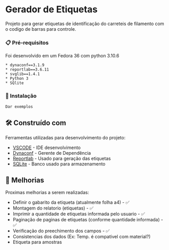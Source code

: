 
# Gerador de Etiquetas

Projeto para gerar etiquetas de identificação do carreteis de filamento com o codigo de barras para controle.

### 📋 Pré-requisitos

Foi desenvolvido em um Fedora 36 com python 3.10.6

```
* dynaconf==3.1.9
* reportlab==3.6.11
* svglib==1.4.1
* Python 3
* SQlite

```

### 🔧 Instalação


```
Dar exemplos
```

## 🛠️ Construído com

Ferramentas utilizadas para desenvolvimento do projeto:

* [VSCODE](https://code.visualstudio.com/) - IDE desenvolvimento
* [Dynaconf](https://www.dynaconf.com/) - Gerente de Dependência
* [Reportlab](https://docs.reportlab.com/) - Usado para geração das etiquetas
* [SQLite](https://www.sqlite.org/index.html) - Banco usado para armazenamento


## 📌 Melhorias

Proximas melhorias a serem realizadas:


* Definir o gabarito da etiqueta (atualmente folha a4) - ✅
* Montagem do relatorio (etiquetas) - ✅
* Imprimir a quantidade de etiquetas informada pelo usuario - ✅
* Paginação de paginas de etiquetas (conforme quantidade informada) - ✅
* Verificação do preechimento dos campos - ✅
* Consistencias dos dados (Ex: Temp. é compativel com material?)
* Etiqueta para amostras